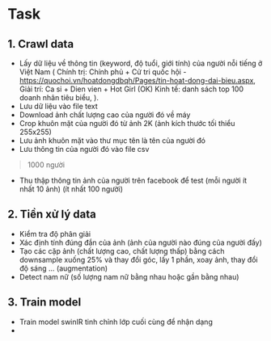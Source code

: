 # Task

## 1. Crawl data

- Lấy dữ liệu về thông tin (keyword, độ tuổi, giới tính) của người nỗi tiếng ở Việt Nam (
  Chính trị: Chính phủ + Cử tri quốc hội - https://quochoi.vn/hoatdongdbqh/Pages/tin-hoat-dong-dai-bieu.aspx,
  Giải trí: Ca si + Dien vien + Hot Girl (OK)
  Kinh tế: danh sách top 100 doanh nhân tiêu biểu,
  ).
- Lưu dữ liệu vào file text
- Download ảnh chất lượng cao của người đó về máy
- Crop khuôn mặt của người đó từ ảnh 2K (ảnh kích thước tối thiểu 255x255)
- Lưu ảnh khuôn mặt vào thư mục tên là tên của người đó
- Lưu thông tin của người đó vào file csv

> 1000 người

- Thu thập thông tin ảnh của người trên facebook để test (mỗi người ít nhất 10 ảnh) (ít nhất 100 người)

## 2. Tiền xử lý data

- Kiểm tra độ phân giải
- Xác định tính đúng đắn của ảnh (ảnh của người nào đúng của người đấy)
- Tạo các cặp ảnh (chất lượng cao, chất lượng thấp) bằng cách downsample xuống 25% và thay đổi góc, lấy 1 phần, xoay ảnh, thay đổi độ sáng ... (augmentation)
- Detect nam nữ (số lượng nam nữ bằng nhau hoặc gần bằng nhau)

## 3. Train model

- Train model swinIR tinh chỉnh lớp cuối cùng để nhận dạng
-
